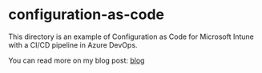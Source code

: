# configuration-as-code
This directory is an example of Configuration as Code for Microsoft Intune with a CI/CD pipeline in Azure DevOps.

You can read more on my blog post: [blog](https://daeio.com/s/d062bi451n7sjr05tssg/blog-posts/d/d062h9c51n7sjr05tt20/leveraging-cipp-templates-with-configuration-as-code-for-microsoft-intune)

